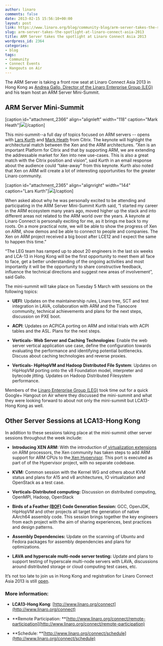 ```yaml
---
author: linaro
comments: false
date: 2013-02-15 15:56:10+00:00
layout: post
link: https://www.linaro.org/blog/community-blog/arm-server-takes-the-spotlight-at-linaro-connect-asia-2013/
slug: arm-server-takes-the-spotlight-at-linaro-connect-asia-2013
title: ARM Server takes the spotlight at Linaro Connect Asia 2013
wordpress_id: 2364
categories:
- blog
tags:
- Community
- Connect Events
- Hangouts on Air
---
```


The ARM Server is taking a front row seat at Linaro Connect Asia 2013 in Hong Kong as [Andrea Gallo, Director of the Linaro Enterprise Group (LEG)](http://www.linaro.org/linux-on-arm/meet-the-team/andrea-gallo/) and his team host an ARM Server Mini-Summit.


## **ARM Server Mini-Summit**


[caption id="attachment_2366" align="alignleft" width="118" caption="Mark Heath"][![](http://www.linaro.org/linaro-blog/wp-content/uploads/2013/02/Mark-Heath-.jpg)](uk.linkedin.com/pub/mark-heath/1/a84/9b8)[/caption]

This mini-summit--a full day of topics focused on ARM servers -- opens with [Lars Kurth](http://wiki.xen.org/wiki/User:Lars.kurth) and [Mark Heath](http://www.linkedin.com/pub/mark-heath/1/a84/9b8) from Citrix. The keynote will highlight the architectural match between the Xen and the ARM architectures. “Xen is an important Platform for Citrix and that by supporting ARM, we are extending the addressable market for Xen into new use-cases. This is also a great match with the Citrix position and vision”, said Kurth in an email response about the audience could “take-away” from this keynote. Kurth also noted that Xen on ARM will create a lot of interesting opportunities for the greater Linaro community.

[caption id="attachment_2365" align="alignright" width="144" caption="Lars Kurth"][![](http://www.linaro.org/linaro-blog/wp-content/uploads/2013/02/download.jpg)](http://wiki.xen.org/wiki/User:Lars.kurth)[/caption]

When asked about why he was personally excited to be attending and participating in the ARM Server Mini-Summit Kurth said, “I started my career in the ARM ecosystem many years ago, moved higher up the stack and into different areas not related to the ARM world over the years. A keynote at Linaro Connect is personally exciting for me, as it brings me back to my roots. On a more practical note, we will be able to show the progress of Xen on ARM, show demos and be able to connect to people and companies. The Xen on ARM project received a big boost after LCE12 and I expect the same to happen this time.”

“The LEG team has ramped up to about 20 engineers in the last six weeks and LCA-13 in Hong Kong will be the first opportunity to meet them all face to face, get a better understanding of the ongoing activities and most importantly it will be the opportunity to share constructive feedback, influence the technical directions and suggest new areas of involvement”, said Gallo.

The mini-summit will take place on Tuesday 5 March with sessions on the following topics:




  * **UEFI**: Updates on the maintainership rules, Linaro tree, SCT and test integration in LAVA, collaboration with ARM and the Tianocore community, technical achievements and plans for the next steps, discussion on PXE boot.




  * **ACPI**: Updates on ACPICA porting on ARM and initial trials with ACPI tables and the ASL. Plans for the next steps.




  * **Verticals- Web Server and Caching Technologies:** Enable the web server vertical application use case, define the configuration towards evaluating the performance and identifying potential bottlenecks. Discuss about caching technologies and reverse proxies.




  * **Verticals- HipHopVM and Hadoop Distributed File System**: Updates on HipHopVM porting onto the v8 Foundation model, interpreter and bytecode jitting. Updates on Hadoop Distributed Filesystem performance.


Members of the [Linaro Enterprise Group (LEG)](http://www.linaro.org/engineering/leg) took time out for a quick Google+ Hangout on Air where they discussed the mini-summit and what they were looking forward to about not only the mini-summit but LCA13-Hong Kong as well.




## **Other Server Sessions at LCA13-Hong Kong**


In addition to these sessions taking place at the mini-summit other server sessions throughout the week include:




  * **Introducing XEN ARM:** With the introduction of[ virtualization extensions](http://www.arm.com/products/processors/technologies/virtualization-extensions.php) on ARM processors, the Xen community has taken steps to add ARM support for ARM CPUs to the[ Xen Hypervisor](http://www.xen.org/products/xenhyp.html). This port is executed as part of of the Hypervisor project, with no separate codebase.




  * **KVM:** Common session with the Kernel WG and others about KVM status and plans for A15 and v8 architectures, IO virtualization and OpenStack as a test case.




  * **Verticals-Distributed computing:** Discussion on distributed computing, OpenMPI, Hadoop, OpenStack




  * **Birds of a Feather [(BOF)](http://en.wikipedia.org/wiki/Birds_of_a_feather_(computing)) Code Generation Session:** GCC, OpenJDK, HipHopVM and other projects all target the generation of native AArch64 assembly code. This session brings together the key engineers from each project with the aim of sharing experiences, best practices and design patterns.




  * **Assembly Dependencies:** Update on the scanning of Ubuntu and Fedora packages for assembly dependencies and plans for optimizations.




  * **LAVA and hyperscale multi-node server testing:** Update and plans to support testing of hyperscale multi-node servers with LAVA, discussions around distributed storage or cloud computing test cases, etc.


It’s not too late to join us in Hong Kong and registration for Linaro Connect Asia 2013 is still [open](http://linaro.eventbrite.co.uk/).


### More information:






  * **LCA13-Hong Kong**: [http://www.linaro.org/connect](http://www.linaro.org/connect)


  * **Remote Participation: **[http://www.linaro.org/connect/remote-participation](http://www.linaro.org/connect/remote-participation)


  * **Schedule: **[http://www.linaro.org/connect/schedule](http://www.linaro.org/connect/schedule)
